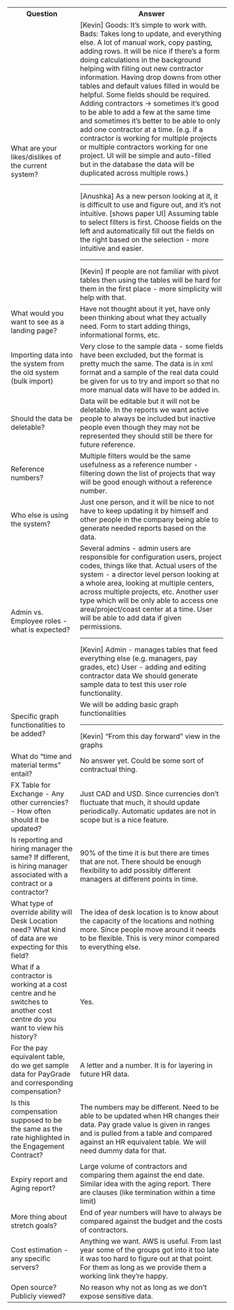 <table>
	<tr>
  	<th>Question</th>
    <th>Answer</th>
  </tr>
  <tr>
  	<td>What are your likes/dislikes of the current system?</td>
    <td>
      [Kevin]
      Goods: It’s simple to work with.
      Bads: Takes long to update, and everything else. A lot of manual work, copy pasting, adding rows. It will be nice if there’s a form doing calculations in the background helping with filling out new contractor information. Having drop downs from other tables and default values filled in would be helpful. Some fields should be required. Adding contractors -> sometimes it’s good to be able to add a few at the same time and sometimes it’s better to be able to only add one contractor at a time. (e.g. if a contractor is working for multiple projects or multiple contractors working for one project. UI will be simple and auto-filled but in the database the data will be duplicated across multiple rows.)
      <hr />
      [Anushka]
      As a new person looking at it, it is difficult to use and figure out, and it’s not intuitive.
      [shows paper UI]
      Assuming table to select filters is first. Choose fields on the left and automatically fill out the fields on the right based on the selection - more intuitive and easier.
      <hr />
      [Kevin]
      If people are not familiar with pivot tables then using the tables will be hard for them in the first place - more simplicity will help with that.
    </td>
  </tr>
  <tr>
  	<td>What would you want to see as a landing page?</td>
    <td>
      Have not thought about it yet, have only been thinking about what they actually need.
      Form to start adding things, informational forms, etc.
    </td>
  </tr>
  <tr>
  	<td>Importing data into the system from the old system (bulk import)</td>
    <td>
      Very close to the sample data - some fields have been excluded, but the format is pretty much the same.
      The data is in xml format and a sample of the real data could be given for us to try and import so that no more manual data will have to be added in.
    </td>
  </tr>
  <tr>
  	<td>Should the data be deletable?</td>
    <td>
      Data will be editable but it will not be deletable.
      In the reports we want active people to always be included but inactive people even though they may not be represented they should still be there for future reference.
    </td>
  </tr>
  <tr>
  	<td>Reference numbers?</td>
    <td>
      Multiple filters would be the same usefulness as a reference number - filtering down the list of projects that way will be good enough without a reference number.
    </td>
  </tr>
  <tr>
  	<td>Who else is using the system?</td>
    <td>
      Just one person, and it will be nice to not have to keep updating it by himself and other people in the company being able to generate needed reports based on the data.
    </td>
  </tr>
  <tr>
  	<td>Admin vs. Employee roles - what is expected?</td>
    <td>
      Several admins - admin users are responsible for configuration users, project codes, things like that.
      Actual users of the system - a director level person looking at a whole area, looking at multiple centers, across multiple projects, etc.
      Another user type which will be only able to access one area/project/coast center at a time.
      User will be able to add data if given permissions.
      <hr />
      [Kevin]
      Admin -  manages tables that feed everything else (e.g. managers, pay grades, etc)
      User - adding and editing contractor data
      We should generate sample data to test this user role functionality.
    </td>
  </tr>
  <tr>
  	<td>Specific graph functionalities to be added?</td>
    <td>
      We will be adding basic graph functionalities
      <hr />
      [Kevin]
      “From this day forward” view in the graphs
	  </td>
  </tr>
  <tr>
  	<td>What do “time and material terms” entail?</td>
    <td>No answer yet. Could be some sort of contractual thing.</td>
  </tr>
  <tr>
  	<td>
      FX Table for Exchange
        - Any other currencies?
        - How often should it be updated?
    </td>
    <td>
      Just CAD and USD. Since currencies don’t fluctuate that much, it should update periodically.
      Automatic updates are not in scope but is a nice feature.
    </td>
  </tr>
  <tr>
  	<td>Is reporting and hiring manager the same? If different, is hiring manager associated with a contract or a contractor?</td>
    <td>
      90% of the time it is but there are times that are not.
      There should be enough flexibility to add possibly different managers at different points in time.
    </td>
  </tr>
  <tr>
  	<td>What type of override ability will Desk Location need? What kind of data are we expecting for this field?</td>
    <td>
      The idea of desk location is to know about the capacity of the locations and nothing more. Since people move around it needs to be flexible. This is very minor compared to everything else.
    </td>
  </tr>
  <tr>
  	<td>What if a contractor is working at a cost centre and he switches to another cost centre do you want to view his history?</td>
    <td>Yes.</td>
  </tr>
  <tr>
  	<td>For the pay equivalent table, do we get sample data for PayGrade and corresponding compensation?</td>
    <td>A letter and a number. It is for layering in future HR data.</td>
  </tr>
  <tr>
  	<td>Is this compensation supposed to be the same as the rate highlighted in the Engagement Contract?</td>
    <td>
      The numbers may be different. Need to be able to be updated when HR changes their data.
      Pay grade value is given in ranges and is pulled from a table and compared against an HR equivalent table.
      We will need dummy data for that.
    </td>
  </tr>
  <tr>
  	<td>Expiry report and Aging report?</td>
    <td>
      Large volume of contractors and comparing them against the end date.
      Similar idea with the aging report. There are clauses (like termination within a time limit)
    </td>
  </tr>
  <tr>
  	<td>More thing about stretch goals?</td>
    <td>End of year numbers will have to always be compared against the budget and the costs of contractors.</td>
  </tr>
  <tr>
  	<td>Cost estimation - any specific servers?</td>
    <td>
      Anything we want. AWS is useful. From last year some of the groups got into it too late it was too hard to figure out at that point.
      For them as long as we provide them a working link they’re happy.
    </td>
  </tr>
  <tr>
  	<td>Open source? Publicly viewed?</td>
    <td>No reason why not as long as we don’t expose sensitive data.</td>
  </tr>
</table>
